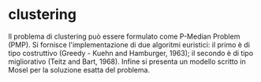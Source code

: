 # clustering
Il problema di clustering può essere formulato come P-Median Problem (PMP). Si fornisce l'implementazione di due algoritmi euristici: il primo è di tipo costruttivo (Greedy - Kuehn and Hamburger, 1963); il secondo è di tipo migliorativo (Teitz and Bart, 1968). Infine si presenta un modello scritto in Mosel per la soluzione esatta del problema.
